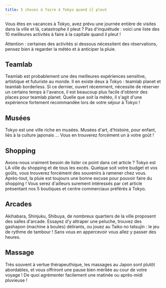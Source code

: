 ```yaml
---
title: 5 choses à faire à Tokyo quand il pleut
---
```


Vous êtes en vacances à Tokyo, avez prévu une journée entière de visites dans la ville et là, catastrophe il pleut ? Pas d'inquiétude : voici une liste des 10 meilleures activités à faire à la capitale quand il pleut !
<!--more-->

Attention : certaines des activités si dessous nécessitent des réservations, pensez bien à regarder la météo et à anticiper la pluie.

## Teamlab

Teamlab est probablement une des meilleures expériences sensitive, artistique et futuriste au monde. Il en existe deux à Tokyo : teamlab planet et teamlab borderless. Si ce dernier, ouvert récemment, nécessite de réserver un certains temps à l'avance, il est beaucoup plus facile d'obtenir des places pour teamlab planet. Quelle que soit la météo, il s'agit d'une expérience fortement recommandée lors de votre séjour à Tokyo !

## Musées

Tokyo est une ville riche en musées. Musées d'art, d'histoire, pour enfant, liés à la culture japonais ... Vous en trouverez forcément un à votre goût !

## Shopping

Avons-nous vraiment besoin de lister ce point dans cet article ? Tokyo est LA ville du shopping et de tous les excés. Quelque soit votre budget et vos goûts, vous trouverez forcément des souvenirs à ramener chez vous. Après-tout, la pluie est toujours une bonne excuse pour pouvoir faire du shopping ! Vous serez d'ailleurs surement intéressés par cet article présentant nos 5 boutiques et centre commerciaux préférés à Tokyo.

## Arcades

Akihabara, Shinjuku, Shibuya, de nombreux quartiers de la ville proposent des salles d'arcade. Essayez d'y attraper une peluche, trouvez des gashapon (machine à boules) délirants, ou jouez au Taiko no tatsujin : le jeu de rythme de tambour ! Sans vous en appercevoir vous allez y passer des heures.

## Massage

Très souvent à vertue thérapeuthique, les massages au Japon sont plutôt abordables, et vous offriront une pause bien méritée au cour de votre voyage ! De quoi agrémenter facilement une matinée ou après-midi pluvieuse !
